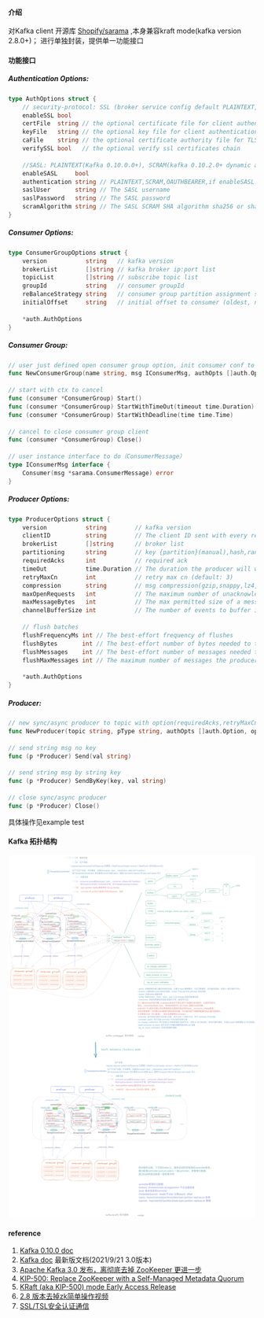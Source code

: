 #### 介绍

对Kafka client 开源库 [Shopify/sarama](https://github.com/Shopify/sarama) ,本身兼容kraft mode(kafka version 2.8.0+)； 进行单独封装，提供单一功能接口

#### 功能接口

##### Authentication Options:

```go
type AuthOptions struct {
	// security-protocol: SSL (broker service config default PLAINTEXT, need security.inter.broker.protocol=SSL)
	enableSSL bool
	certFile  string // the optional certificate file for client authentication
	keyFile   string // the optional key file for client authentication
	caFile    string // the optional certificate authority file for TLS client authentication
	verifySSL bool   // the optional verify ssl certificates chain

	//SASL: PLAINTEXT(Kafka 0.10.0.0+), SCRAM(kafka 0.10.2.0+ dynamic add user), OAUTHBEARER(Kafka2.0.0+,JWT)
	enableSASL     bool
	authentication string // PLAINTEXT,SCRAM,OAUTHBEARER,if enableSASL true,default SCRAM
	saslUser       string // The SASL username
	saslPassword   string // The SASL password
	scramAlgorithm string // The SASL SCRAM SHA algorithm sha256 or sha512 as mechanism
}
```

##### Consumer Options:

```go
type ConsumerGroupOptions struct {
	version           string   // kafka version
	brokerList        []string // kafka broker ip:port list
	topicList         []string // subscribe topic list
	groupId           string   // consumer groupId
	reBalanceStrategy string   // consumer group partition assignment strategy (range, roundrobin, sticky)
	initialOffset     string   // initial offset to consumer (oldest, newest)

	*auth.AuthOptions
}
```

##### Consumer Group:

```go
// user just defined open consumer group option, init consumer conf to new ConsumerGroup
func NewConsumerGroup(name string, msg IConsumerMsg, authOpts []auth.Option, options ...Option) (consumer *ConsumerGroup, err error) {

// start with ctx to cancel
func (consumer *ConsumerGroup) Start() 
func (consumer *ConsumerGroup) StartWithTimeOut(timeout time.Duration) 
func (consumer *ConsumerGroup) StartWithDeadline(time time.Time)

// cancel to close consumer group client 
func (consumer *ConsumerGroup) Close()

// user instance interface to do（ConsumerMessage）  
type IConsumerMsg interface {
	Consumer(msg *sarama.ConsumerMessage) error
}
```

##### Producer Options:

```go
type ProducerOptions struct {
	version           string        // kafka version
	clientID          string        // The client ID sent with every request to the brokers.
	brokerList        []string      // broker list
	partitioning      string        // key {partition}(manual),hash,random
	requiredAcks      int           // required ack
	timeOut           time.Duration // The duration the producer will wait to receive -required-acks
	retryMaxCn        int           // retry max cn (default: 3)
	compression       string        // msg compression(gzip,snappy,lz4,zstd)
	maxOpenRequests   int           // The maximum number of unacknowledged requests the client will send on a single connection before blocking (default: 5)
	maxMessageBytes   int           // The max permitted size of a message (default: 1000000)
	channelBufferSize int           // The number of events to buffer in internal and external channels.

	// flush batches
	flushFrequencyMs int // The best-effort frequency of flushes
	flushBytes       int // The best-effort number of bytes needed to trigger a flush.
	flushMessages    int // The best-effort number of messages needed to trigger a flush.
	flushMaxMessages int // The maximum number of messages the producer will send in a single request.

	*auth.AuthOptions
}
```

##### Producer:

```go
// new sync/async producer to topic with option(requiredAcks,retryMaxCn,partitioning,compressions,TLS ...etc)
func NewProducer(topic string, pType string, authOpts []auth.Option, options ...Option) (p *Producer)

// send string msg no key 
func (p *Producer) Send(val string) 

// send string msg by string key
func (p *Producer) SendByKey(key, val string)

// close sync/async producer
func (p *Producer) Close()
```

具体操作见example test

#### Kafka 拓扑结构

![kafka-zk](https://raw.githubusercontent.com/weedge/lib/main/client/mq/kafka/kafka-zk.png)



#### reference

1. [Kafka 0.10.0 doc](https://kafka.apache.org/0100/documentation.html)
2. [Kafka doc](https://kafka.apache.org/documentation.html) 最新版文档(2021/9/21 3.0版本)
3. [Apache Kafka 3.0 发布，离彻底去掉 ZooKeeper 更进一步](https://www.infoq.cn/article/RTTzLOMBPOx2TsL7dM9T)
4. [KIP-500: Replace ZooKeeper with a Self-Managed Metadata Quorum](https://cwiki.apache.org/confluence/display/KAFKA/KIP-500%3A+Replace+ZooKeeper+with+a+Self-Managed+Metadata+Quorum)
5. [KRaft (aka KIP-500) mode Early Access Release](https://github.com/apache/kafka/blob/6d1d68617ecd023b787f54aafc24a4232663428d/config/kraft/README.md)
6. [2.8 版本去掉zk简单操作视频](https://asciinema.org/a/403794/embed)
7. [SSL/TSL安全认证通信](https://mp.weixin.qq.com/s/ibwNtDc2zd2tdhMN7iROJw)
